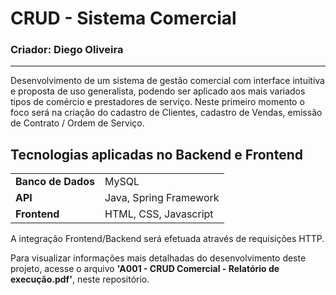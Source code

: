 <h1>CRUD - Sistema Comercial</h1>
<h3>Criador: Diego Oliveira</h3>

<hr>

<p>Desenvolvimento de um sistema de gestão comercial com interface intuitiva e proposta de uso generalista, podendo ser aplicado aos mais variados tipos de comércio e prestadores de serviço. Neste primeiro momento o foco será na criação do cadastro de Clientes, cadastro de Vendas, emissão de Contrato / Ordem de Serviço. </p>
<h2>Tecnologias aplicadas no Backend e Frontend</h2>
<table>
  <tr>
    <td><b>Banco de Dados</b></td>
    <td>MySQL</td>
  </tr>
  <tr>
    <td><b>API</b></td>
    <td>Java, Spring Framework</td>
  </tr>
  <tr>
    <td><b>Frontend</b></td>
    <td>HTML, CSS, Javascript</td>
  </tr>
</table>

<p>A integração Frontend/Backend será efetuada através de requisições HTTP.</p>

<p>Para visualizar informações mais detalhadas do desenvolvimento deste projeto, acesse o arquivo <b>'A001 - CRUD Comercial - Relatório de execução.pdf'</b>, neste repositório.</p>
